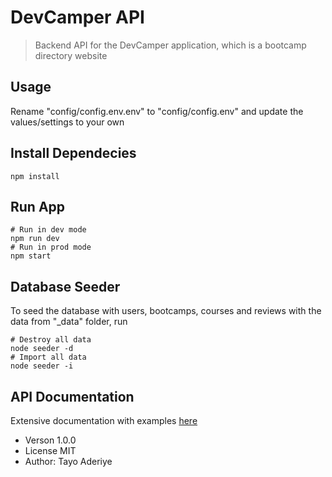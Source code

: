 # DevCamper API

> Backend API for the DevCamper application, which is a bootcamp directory website

## Usage

Rename "config/config.env.env" to "config/config.env" and update the values/settings to your own

## Install Dependecies
```
npm install
```

## Run App
```
# Run in dev mode
npm run dev
# Run in prod mode
npm start
```

## Database Seeder

To seed the database with users, bootcamps, courses and reviews with the data from "_data" folder, run
```
# Destroy all data
node seeder -d
# Import all data
node seeder -i
```



## API Documentation

Extensive documentation with examples [here](https://documenter.getpostman.com/view/7988127/TWDWJHMq)


- Verson 1.0.0
- License MIT
- Author: Tayo Aderiye
